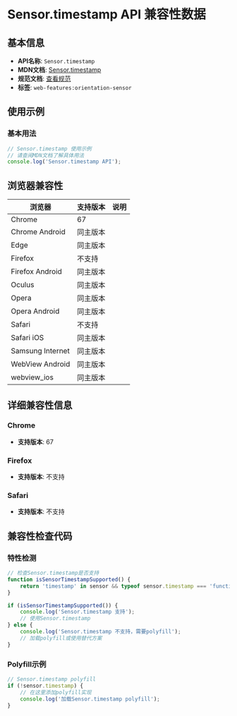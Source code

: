 # Sensor.timestamp API 兼容性数据

## 基本信息

- **API名称**: `Sensor.timestamp`
- **MDN文档**: [Sensor.timestamp](https://developer.mozilla.org/docs/Web/API/Sensor/timestamp)
- **规范文档**: [查看规范](https://w3c.github.io/sensors/#sensor-timestamp)
- **标签**: `web-features:orientation-sensor`

## 使用示例

### 基本用法

```javascript
// Sensor.timestamp 使用示例
// 请查阅MDN文档了解具体用法
console.log('Sensor.timestamp API');
```

## 浏览器兼容性

| 浏览器 | 支持版本 | 说明 |
|--------|----------|------|
| Chrome | 67 |  |
| Chrome Android | 同主版本 |  |
| Edge | 同主版本 |  |
| Firefox | 不支持 |  |
| Firefox Android | 同主版本 |  |
| Oculus | 同主版本 |  |
| Opera | 同主版本 |  |
| Opera Android | 同主版本 |  |
| Safari | 不支持 |  |
| Safari iOS | 同主版本 |  |
| Samsung Internet | 同主版本 |  |
| WebView Android | 同主版本 |  |
| webview_ios | 同主版本 |  |

## 详细兼容性信息

### Chrome

- **支持版本**: 67

### Firefox

- **支持版本**: 不支持

### Safari

- **支持版本**: 不支持

## 兼容性检查代码

### 特性检测

```javascript
// 检查Sensor.timestamp是否支持
function isSensorTimestampSupported() {
    return 'timestamp' in sensor && typeof sensor.timestamp === 'function';
}

if (isSensorTimestampSupported()) {
    console.log('Sensor.timestamp 支持');
    // 使用Sensor.timestamp
} else {
    console.log('Sensor.timestamp 不支持，需要polyfill');
    // 加载polyfill或使用替代方案
}
```

### Polyfill示例

```javascript
// Sensor.timestamp polyfill
if (!sensor.timestamp) {
    // 在这里添加polyfill实现
    console.log('加载Sensor.timestamp polyfill');
}
```

